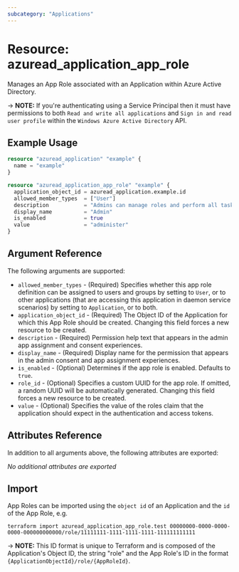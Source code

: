 ```yaml
---
subcategory: "Applications"
---
```


# Resource: azuread_application_app_role

Manages an App Role associated with an Application within Azure Active Directory.

-> **NOTE:** If you're authenticating using a Service Principal then it must have permissions to both `Read and write all applications` and `Sign in and read user profile` within the `Windows Azure Active Directory` API.

## Example Usage

```terraform
resource "azuread_application" "example" {
  name = "example"
}

resource "azuread_application_app_role" "example" {
  application_object_id = azuread_application.example.id
  allowed_member_types  = ["User"]
  description           = "Admins can manage roles and perform all task actions"
  display_name          = "Admin"
  is_enabled            = true
  value                 = "administer"
}
```

## Argument Reference

The following arguments are supported:

* `allowed_member_types` - (Required) Specifies whether this app role definition can be assigned to users and groups by setting to `User`, or to other applications (that are accessing this application in daemon service scenarios) by setting to `Application`, or to both.
* `application_object_id` - (Required) The Object ID of the Application for which this App Role should be created. Changing this field forces a new resource to be created.
* `description` - (Required) Permission help text that appears in the admin app assignment and consent experiences.
* `display_name` - (Required) Display name for the permission that appears in the admin consent and app assignment experiences.
* `is_enabled` - (Optional) Determines if the app role is enabled. Defaults to `true`.
* `role_id` - (Optional) Specifies a custom UUID for the app role. If omitted, a random UUID will be automatically generated. Changing this field forces a new resource to be created.
* `value` - (Optional) Specifies the value of the roles claim that the application should expect in the authentication and access tokens.

## Attributes Reference

In addition to all arguments above, the following attributes are exported:

*No additional attributes are exported*

## Import

App Roles can be imported using the `object id` of an Application and the `id` of the App Role, e.g.

```shell
terraform import azuread_application_app_role.test 00000000-0000-0000-0000-000000000000/role/11111111-1111-1111-1111-111111111111
```

-> **NOTE:** This ID format is unique to Terraform and is composed of the Application's Object ID, the string "role" and the App Role's ID in the format `{ApplicationObjectId}/role/{AppRoleId}`.
